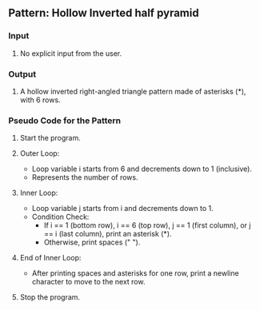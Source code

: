 ## Pattern: Hollow Inverted half pyramid

### Input
1. No explicit input from the user.

### Output
1. A hollow inverted right-angled triangle pattern made of asterisks (*), with 6 rows.

### Pseudo Code for the Pattern

1. Start the program.

2. Outer Loop:
   - Loop variable i starts from 6 and decrements down to 1 (inclusive).
   - Represents the number of rows.

3. Inner Loop:
   - Loop variable j starts from i and decrements down to 1.
   - Condition Check:
     - If i == 1 (bottom row), i == 6 (top row), j == 1 (first column), or j == i (last column), print an asterisk (*).
     - Otherwise, print spaces (" ").

4. End of Inner Loop:
   - After printing spaces and asterisks for one row, print a newline character to move to the next row.

5. Stop the program.
